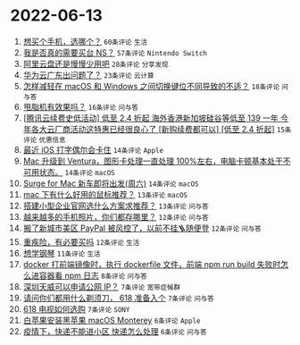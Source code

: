 # 2022-06-13

1. [想买个手机，选哪个？](https://www.v2ex.com/t/859181) `60条评论` `生活`
1. [我是否真的需要买台 NS？](https://www.v2ex.com/t/859189) `57条评论` `Nintendo Switch`
1. [阿里云盘还是慢慢少用吧](https://www.v2ex.com/t/859206) `28条评论` `分享发现`
1. [华为云广东出问题了？](https://www.v2ex.com/t/859226) `23条评论` `云计算`
1. [怎样减轻在 macOS 和 Windows 之间切换键位不同导致的不适？](https://www.v2ex.com/t/859200) `18条评论` `问与答`
1. [甩脂机有效果吗？](https://www.v2ex.com/t/859230) `16条评论` `问与答`
1. [[腾讯云续费史低活动] 低至 2.4 折起 海外香港新加坡硅谷等低至 139 一年 今年各大云厂商活动这特惠已经很良心了 [新购续费都可以] [低至 2.4 折起]](https://www.v2ex.com/t/859205) `15条评论` `优惠信息`
1. [最近 iOS 打字偶尔会卡住](https://www.v2ex.com/t/859207) `14条评论` `Apple`
1. [Mac 升级到 Ventura，图形卡处理一直处理 100%左右，电脑卡顿基本处于不可用状态。](https://www.v2ex.com/t/859204) `14条评论` `macOS`
1. [Surge for Mac 新车即将出发(周六)](https://www.v2ex.com/t/859188) `14条评论` `macOS`
1. [mac 下有什么好用的鼠标推荐？](https://www.v2ex.com/t/859233) `13条评论` `macOS`
1. [搭建小型企业官网选什么方案求推荐？](https://www.v2ex.com/t/859209) `13条评论` `问与答`
1. [越来越多的手机照片，你们都存哪里？](https://www.v2ex.com/t/859240) `12条评论` `问与答`
1. [搬了新城市美区 PayPal 被风控了，以前不挂🪜随便登](https://www.v2ex.com/t/859202) `12条评论` `问与答`
1. [重疾险，有必要买吗](https://www.v2ex.com/t/859187) `12条评论` `生活`
1. [想学钢琴](https://www.v2ex.com/t/859182) `11条评论` `生活`
1. [docker 打前端镜像时，执行 dockerfile 文件，前端 npm run build 失败时怎么进容器看 npm 日志](https://www.v2ex.com/t/859228) `8条评论` `问与答`
1. [深圳天威可以申请公网 IP？](https://www.v2ex.com/t/859227) `7条评论` `宽带症候群`
1. [请问你们都用什么剃须刀， 618 准备入个](https://www.v2ex.com/t/859222) `7条评论` `问与答`
1. [618 电视如何选购](https://www.v2ex.com/t/859212) `7条评论` `SONY`
1. [白苹果安装黑苹果 macOS Monterey](https://www.v2ex.com/t/859224) `6条评论` `Apple`
1. [疫情下，快递不能进小区 快递怎么处理](https://www.v2ex.com/t/859197) `6条评论` `问与答`
